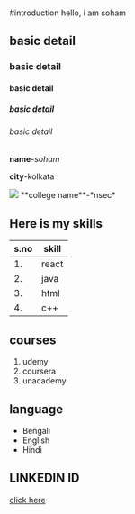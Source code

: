 ![]()

#introduction
hello, i am soham
## basic detail
### basic detail
#### basic detail
##### basic detail
###### basic detail
**name**-*soham*

**city**-kolkata

<img src="https://img.icons8.com/bubbles/100/000000/kolkata.png"/>
**college name**-*nsec*

## Here is my skills
| s.no| skill|
|---|---|
| 1.| react|
| 2.| java|
| 3.| html|
| 4.| c++|

## courses
1. udemy
2. coursera
3. unacademy

## language
- Bengali
- English
- Hindi

## LINKEDIN ID
[click here](linkedin.com/in/soham-das-15ab07174)

